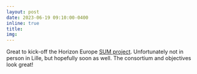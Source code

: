 ```yaml
---
layout: post
date: 2023-06-19 09:10:00-0400
inline: true
title:
img:
---
```


Great to kick-off the Horizon Europe [SUM project](https://www.linkedin.com/company/sum-project-horizon-europe/). Unfortunately not in person in Lille, but hopefully soon as well. The consortium and objectives look great!
